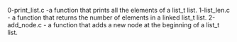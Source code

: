 0-print_list.c -a function that prints all the elements of a list_t list.
1-list_len.c - a function that returns the number of elements in a linked list_t list.
2-add_node.c - a function that adds a new node at the beginning of a list_t list.

